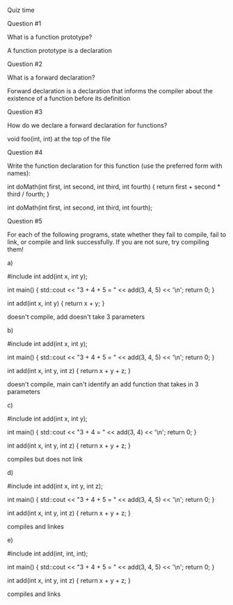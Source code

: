 Quiz time

Question #1

What is a function prototype?

A function prototype is a declaration 

Question #2

What is a forward declaration?

Forward declaration is a declaration that informs the compiler about the existence of a function before its definition 

Question #3

How do we declare a forward declaration for functions?

void foo(int, int) at the top of the file 

Question #4

Write the function declaration for this function (use the preferred form with names):

int doMath(int first, int second, int third, int fourth)
{
     return first + second * third / fourth;
}

int doMath(int first, int second, int third, int fourth);

Question #5

For each of the following programs, state whether they fail to compile, fail to link, or compile and link successfully. If you are not sure, try compiling them!

a)

#include <iostream>
int add(int x, int y);

int main()
{
    std::cout << "3 + 4 + 5 = " << add(3, 4, 5) << '\n';
    return 0;
}

int add(int x, int y)
{
    return x + y;
}

doesn't compile, add doesn't take 3 parameters 

b)

#include <iostream>
int add(int x, int y);

int main()
{
    std::cout << "3 + 4 + 5 = " << add(3, 4, 5) << '\n';
    return 0;
}

int add(int x, int y, int z)
{
    return x + y + z;
}

doesn't compile, main can't identify an add function that takes in 3 parameters 

c)

#include <iostream>
int add(int x, int y);

int main()
{
    std::cout << "3 + 4 = " << add(3, 4) << '\n';
    return 0;
}

int add(int x, int y, int z)
{
    return x + y + z;
}

compiles but does not link 

d)

#include <iostream>
int add(int x, int y, int z);

int main()
{
    std::cout << "3 + 4 + 5 = " << add(3, 4, 5) << '\n';
    return 0;
}

int add(int x, int y, int z)
{
    return x + y + z;
}

compiles and linkes 

e)

#include <iostream>
int add(int, int, int);

int main()
{
    std::cout << "3 + 4 + 5 = " << add(3, 4, 5) << '\n';
    return 0;
}

int add(int x, int y, int z)
{
    return x + y + z;
}

compiles and links 